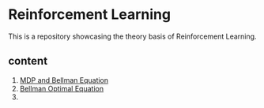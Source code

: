 # Reinforcement Learning
This is a repository showcasing the theory basis of Reinforcement Learning.
## content
1. [MDP and Bellman Equation](../rl/1.%20MDP%20and%20Bellman%20Equation/README.md)
2. [Bellman Optimal Equation](../rl/2.%20Bellman%20Optimal%20Equation/README.md)
3.